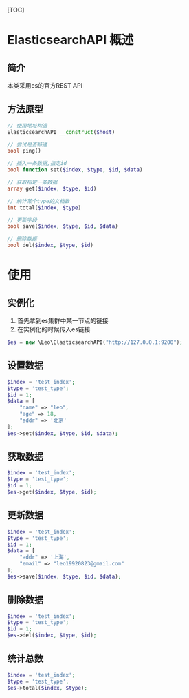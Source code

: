 [TOC]

# ElasticsearchAPI 概述

## 简介
本类采用es的官方REST API 

## 方法原型
```php
// 使用地址构造
ElasticsearchAPI __construct($host)

// 尝试是否畅通
bool ping()

// 插入一条数据,指定id
bool function set($index, $type, $id, $data)

// 获取指定一条数据
array get($index, $type, $id)

// 统计某个type的文档数
int total($index, $type)

// 更新字段
bool save($index, $type, $id, $data)

// 删除数据
bool del($index, $type, $id)

```

# 使用

## 实例化 
1. 首先拿到es集群中某一节点的链接
2. 在实例化的时候传入es链接
```php
$es = new \Leo\ElasticsearchAPI("http://127.0.0.1:9200");
```

## 设置数据
```php 
$index = 'test_index';
$type = 'test_type';
$id = 1;
$data = [
    "name" => "leo",
    "age" => 18,
    "addr" => '北京'
];
$es->set($index, $type, $id, $data);
```

## 获取数据
```php 
$index = 'test_index';
$type = 'test_type';
$id = 1;
$es->get($index, $type, $id);
```

## 更新数据
```php 
$index = 'test_index';
$type = 'test_type';
$id = 1;
$data = [
    "addr" => '上海',
    "email" => "leo19920823@gmail.com"
];
$es->save($index, $type, $id, $data);
```

## 删除数据
```php 
$index = 'test_index';
$type = 'test_type';
$id = 1;
$es->del($index, $type, $id);
```

## 统计总数
```php 
$index = 'test_index';
$type = 'test_type';
$es->total($index, $type);
```

